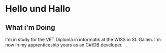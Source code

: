 # Hello und Hallo
## What i'm Doing
I'm in study for the VET Diploma in informatik at the WISS in St. Gallen. 
I'm now in my apprenticeship years as an C#/DB developer. 

